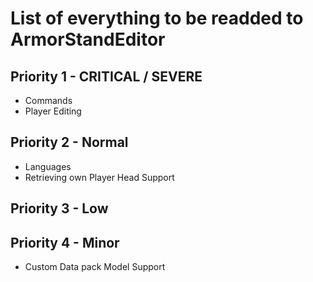 # List of everything to be readded to ArmorStandEditor

## Priority 1 - CRITICAL / SEVERE
- Commands
- Player Editing

## Priority 2 - Normal
- Languages
- Retrieving own Player Head Support

## Priority 3 - Low

## Priority 4 - Minor
- Custom Data pack Model Support